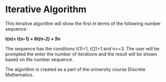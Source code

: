 # Iterative Algorithm

This iterative algorithm will show the first m terms of the following number sequence:

**t(n)= t(n-1) + 6*t(n-2) + 5*n**

The sequence has the conditions t(1)=1, t(2)=1 and n>=3. 
The user will be prompted the enter the number of iterations and the result will be shown based on the number sequence. 



The algorithm is created as a part of the university course Discrete Mathematics.

